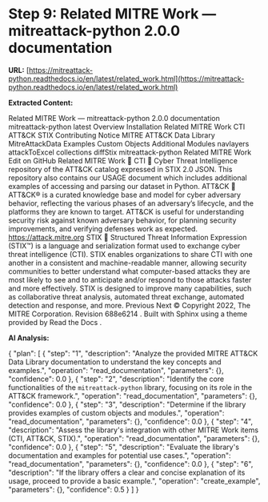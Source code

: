 # Step 9: Related MITRE Work — mitreattack-python 2.0.0 documentation

**URL:** [https://mitreattack-python.readthedocs.io/en/latest/related_work.html](https://mitreattack-python.readthedocs.io/en/latest/related_work.html)

**Extracted Content:**

Related MITRE Work — mitreattack-python 2.0.0 documentation
mitreattack-python
latest
Overview
Installation
Related MITRE Work
CTI
ATT&CK
STIX
Contributing
Notice
MITRE ATT&CK Data Library
MitreAttackData
Examples
Custom Objects
Additional Modules
navlayers
attackToExcel
collections
diffStix
mitreattack-python
Related MITRE Work
Edit on GitHub
Related MITRE Work

CTI

Cyber Threat Intelligence repository
of the ATT&CK catalog expressed in STIX 2.0 JSON. This
repository also contains
our USAGE document
which includes additional examples of accessing
and parsing our dataset in Python.
ATT&CK

ATT&CK® is a curated knowledge base and model for cyber adversary behavior, reflecting the various
phases of an adversary’s lifecycle, and the platforms they are known to target. ATT&CK is useful
for understanding security risk against known adversary behavior, for planning security
improvements, and verifying defenses work as expected.
https://attack.mitre.org
STIX

Structured Threat Information Expression
(STIX™) is a language and serialization format used to
exchange cyber threat intelligence (CTI).
STIX enables organizations to share CTI with one another in a consistent and machine-readable manner,
allowing security communities to better understand what computer-based attacks they are most likely to
see and to anticipate and/or respond to those attacks faster and more effectively.
STIX is designed to improve many capabilities, such as collaborative threat analysis, automated
threat exchange, automated detection and response, and more.
Previous
Next
© Copyright 2022, The MITRE Corporation.
Revision
688e6214
.
Built with
Sphinx
using a
theme
provided by
Read the Docs
.

**AI Analysis:**

{
  "plan": [
    {
      "step": "1",
      "description": "Analyze the provided MITRE ATT&CK Data Library documentation to understand the key concepts and examples.",
      "operation": "read_documentation",
      "parameters": {},
      "confidence": 0.0
    },
    {
      "step": "2",
      "description": "Identify the core functionalities of the `mitreattack-python` library, focusing on its role in the ATT&CK framework.",
      "operation": "read_documentation",
      "parameters": {},
      "confidence": 0.0
    },
    {
      "step": "3",
      "description": "Determine if the library provides examples of custom objects and modules.",
      "operation": "read_documentation",
      "parameters": {},
      "confidence": 0.0
    },
    {
      "step": "4",
      "description": "Assess the library's integration with other MITRE Work items (CTI, ATT&CK, STIX).",
      "operation": "read_documentation",
      "parameters": {},
      "confidence": 0.0
    },
    {
      "step": "5",
      "description": "Evaluate the library's documentation and examples for potential use cases.",
      "operation": "read_documentation",
      "parameters": {},
      "confidence": 0.0
    },
    {
      "step": "6",
      "description": "If the library offers a clear and concise explanation of its usage, proceed to provide a basic example.",
      "operation": "create_example",
      "parameters": {},
      "confidence": 0.5
    }
  ]
}

